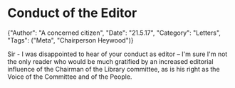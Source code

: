 # Conduct of the Editor

{"Author": "A concerned citizen", "Date": "21.5.17", "Category": "Letters", "Tags": ("Meta", "Chairperson Heywood")}

Sir - I was disappointed to hear of your conduct as editor – I'm sure I'm not the only reader who would be much gratified by an increased editorial influence of the Chairman of the Library committee, as is his right as the Voice of the Committee and of the People.
